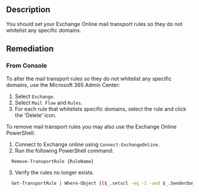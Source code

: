 ## Description

You should set your Exchange Online mail transport rules so they do not whitelist any specific domains.

## Remediation

### From Console

To alter the mail transport rules so they do not whitelist any specific domains, use the Microsoft 365 Admin Center:

1. Select `Exchange`.
2. Select `Mail Flow` and `Rules`.
3. For each rule that whitelists specific domains, select the rule and click the 'Delete' icon.

To remove mail transport rules you may also use the Exchange Online PowerShell:

1. Connect to Exchange online using `Connect-ExchangeOnline`.
2. Run the following PowerShell command:

```bash
  Remove-TransportRule {RuleName}
```

3. Verify the rules no longer exists.

```bash
  Get-TransportRule | Where-Object {($_.setscl -eq -1 -and $_.SenderDomainIs - ne $null)} | ft Name,SenderDomainIs
```
